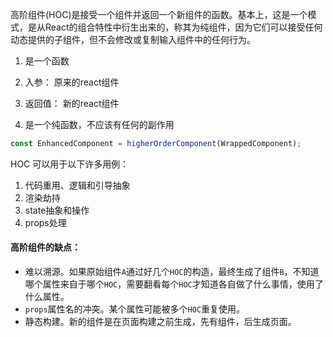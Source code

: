 高阶组件(HOC)是接受一个组件并返回一个新组件的函数。基本上，这是一个模式，是从React的组合特性中衍生出来的，称其为纯组件，因为它们可以接受任何动态提供的子组件，但不会修改或复制输入组件中的任何行为。

1. 是一个函数

2. 入参： 原来的react组件

3. 返回值： 新的react组件

4. 是一个纯函数，不应该有任何的副作用

   

```javascript
const EnhancedComponent = higherOrderComponent(WrappedComponent);
```



HOC 可以用于以下许多用例：

1. 代码重用、逻辑和引导抽象
2. 渲染劫持
3. state抽象和操作
4. props处理





#### 高阶组件的缺点：

- 难以溯源。如果原始组件`A`通过好几个`HOC`的构造，最终生成了组件`B`，不知道哪个属性来自于哪个`HOC`，需要翻看每个`HOC`才知道各自做了什么事情，使用了什么属性。
- `props`属性名的冲突。某个属性可能被多个`HOC`重复使用。
- 静态构建。新的组件是在页面构建之前生成，先有组件，后生成页面。